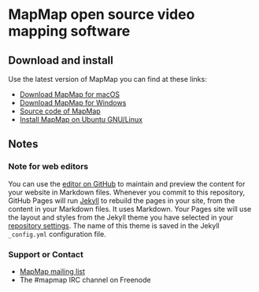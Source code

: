 # MapMap open source video mapping software

## Download and install
Use the latest version of MapMap you can find at these links:
- [Download MapMap for macOS](http://download.mapmap.info/osx/)
- [Download MapMap for Windows](http://download.mapmap.info/windows/)
- [Source code of MapMap](http://download.mapmap.info/tarballs/)
- [Install MapMap on Ubuntu GNU/Linux](https://launchpad.net/~mapmap/+archive/ubuntu/mapmap)

## Notes

### Note for web editors
You can use the [editor on GitHub](https://github.com/mapmapteam/mapmapteam.github.io/edit/master/README.md) to maintain and preview the content for your website in Markdown files. Whenever you commit to this repository, GitHub Pages will run [Jekyll](https://jekyllrb.com/) to rebuild the pages in your site, from the content in your Markdown files. It uses Markdown. Your Pages site will use the layout and styles from the Jekyll theme you have selected in your [repository settings](https://github.com/mapmapteam/mapmapteam.github.io/settings). The name of this theme is saved in the Jekyll `_config.yml` configuration file.


### Support or Contact
- [MapMap mailing list](https://listes.koumbit.net/cgi-bin/mailman/listinfo/mapmap-list-mapmap.info)
- The #mapmap IRC channel on Freenode
